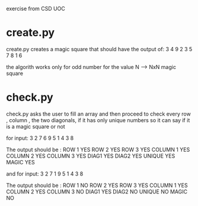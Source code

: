 exercise from CSD UOC
# create.py
create.py creates a magic square that should have the output of:
3
4 9 2
3 5 7
8 1 6

the algorith works only for odd number for the value N --> NxN magic square

# check.py
check.py asks the user to fill an array and then proceed to check every row , column , the two diagonals, if it has only unique numbers so it can say if it is a
magic square or not

for input:
3
2 7 6
9 5 1
4 3 8

The output should be :
ROW 1 YES
ROW 2 YES
ROW 3 YES
COLUMN 1 YES
COLUMN 2 YES
COLUMN 3 YES
DIAG1 YES
DIAG2 YES
UNIQUE YES
MAGIC YES

and for input:
3
2 7 1
9 5 1
4 3 8

The output should be :
ROW 1 NO
ROW 2 YES
ROW 3 YES
COLUMN 1 YES
COLUMN 2 YES
COLUMN 3 NO
DIAG1 YES
DIAG2 NO
UNIQUE NO
MAGIC NO

